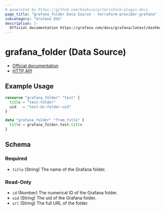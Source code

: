 ```yaml
---
# generated by https://github.com/hashicorp/terraform-plugin-docs
page_title: "grafana_folder Data Source - terraform-provider-grafana"
subcategory: "Grafana OSS"
description: |-
  Official documentation https://grafana.com/docs/grafana/latest/dashboards/manage-dashboards/HTTP API https://grafana.com/docs/grafana/latest/developers/http_api/folder/
---
```


# grafana_folder (Data Source)

* [Official documentation](https://grafana.com/docs/grafana/latest/dashboards/manage-dashboards/)
* [HTTP API](https://grafana.com/docs/grafana/latest/developers/http_api/folder/)

## Example Usage

```terraform
resource "grafana_folder" "test" {
  title = "test-folder"
  uid   = "test-ds-folder-uid"
}

data "grafana_folder" "from_title" {
  title = grafana_folder.test.title
}
```

<!-- schema generated by tfplugindocs -->
## Schema

### Required

- `title` (String) The name of the Grafana folder.

### Read-Only

- `id` (Number) The numerical ID of the Grafana folder.
- `uid` (String) The uid of the Grafana folder.
- `url` (String) The full URL of the folder.

